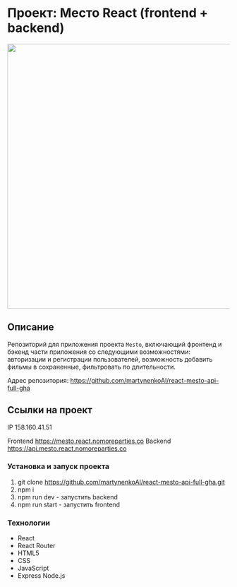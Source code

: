 # Проект: Место React (frontend + backend)
<img src="https://github.com/martynenkoAl/react-mesto-api-full-gha/assets/121212086/dc84c10d-c80c-409e-a4a8-4f79b9e4244f" width="600" />

## Описание
Репозиторий для приложения проекта `Mesto`, включающий фронтенд и бэкенд части приложения со следующими возможностями: авторизации и регистрации пользователей, возможность добавить фильмы в сохраненные, фильтровать по длительности.

Адрес репозитория: https://github.com/martynenkoAl/react-mesto-api-full-gha

## Ссылки на проект
IP 158.160.41.51

Frontend https://mesto.react.nomoreparties.co
Backend https://api.mesto.react.nomoreparties.co 

### Установка и запуск проекта  
1. git clone https://github.com/martynenkoAl/react-mesto-api-full-gha.git
2. npm i
3. npm run dev - запустить backend
4. npm run start - запустить frontend

### Технологии
* React
* React Router
* HTML5
* CSS
* JavaScript
* Express Node.js
